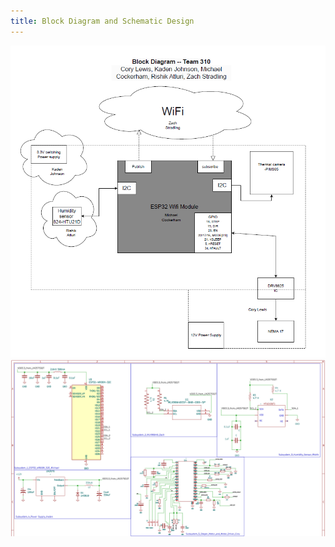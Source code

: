 ```yaml
---
title: Block Diagram and Schematic Design
---
```


![Team block diagram](Images/TeamBlockDiagram.png)
![Team Schematic Design](Images/Screenshot.png)
